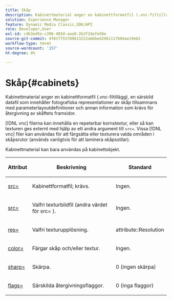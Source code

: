 ```yaml
---
title: Skåp
description: Kabinettmaterial anger en kabinettformatfil (.vnc-filtillägg), en särskild datafil som innehåller fotografiska representationer av skåp tillsammans med parameterlayoutdefinitioner och annan information som krävs för återgivning av skåftets framsidor.
solution: Experience Manager
feature: Dynamic Media Classic,SDK/API
role: Developer,User
exl-id: cdb3ed5e-c396-483d-aea0-2b3f24efe56e
source-git-commit: 4f81f755789613222a66bed2961117604ae19e62
workflow-type: tm+mt
source-wordcount: '157'
ht-degree: 0%

---
```


# Skåp{#cabinets}

Kabinettmaterial anger en kabinettformatfil (.vnc-filtillägg), en särskild datafil som innehåller fotografiska representationer av skåp tillsammans med parameterlayoutdefinitioner och annan information som krävs för återgivning av skåftets framsidor.

[!DNL vnc] filerna kan innehålla en repeterbar kornstextur, eller så kan texturen ges externt med hjälp av ett andra argument till `src=`. Vissa [!DNL vnc] filer kan användas för att färgsätta eller texturera valda områden i skåpsrutor (används vanligtvis för att laminera skåpsstilar).

Kabinettmaterial kan bara användas på kabinettobjekt.

<table id="table_0B16200886FE4DFEBB1E4BE8FBA67EE4"> 
 <thead> 
  <tr> 
   <th colname="col1" class="entry"> <p>Attribut </p> </th> 
   <th colname="col2" class="entry"> <p>Beskrivning </p> </th> 
   <th colname="col3" class="entry"> <p>Standard </p> </th> 
  </tr> 
 </thead>
 <tbody> 
  <tr> 
   <td colname="col1"> <p> <a href="../../../../../../ir-api/http-protocol/image-rendering-api-ref/c-ir-http-protocol-ref/c-ir-http-protocol-command-reference/r-ir-src.md#reference-62c98abad22149d68d405ed6aaff8272" type="reference" format="dita" scope="local"> <span class="codeph"> src= </span> </a> </p> </td> 
   <td colname="col2"> <p>Kabinettformatfil; krävs. </p> </td> 
   <td colname="col3"> <p>Ingen. </p> </td> 
  </tr> 
  <tr> 
   <td colname="col1"> <p> <a href="../../../../../../ir-api/http-protocol/image-rendering-api-ref/c-ir-http-protocol-ref/c-ir-http-protocol-command-reference/r-ir-src.md#reference-62c98abad22149d68d405ed6aaff8272" type="reference" format="dita" scope="local"> <span class="codeph"> src= </span> </a> </p> </td> 
   <td colname="col2"> <p>Valfri texturbildfil (andra värdet för <span class="codeph"> src= </span>). </p> </td> 
   <td colname="col3"> <p>Ingen. </p> </td> 
  </tr> 
  <tr> 
   <td colname="col1"> <p> <a href="../../../../../../ir-api/http-protocol/image-rendering-api-ref/c-ir-http-protocol-ref/c-ir-http-protocol-command-reference/r-ir-res.md#reference-0ad9de8887144c83a6db97b4994f7c04" type="reference" format="dita" scope="local"> <span class="codeph"> res= </span> </a> </p> </td> 
   <td colname="col2"> <p>Valfri texturupplösning. </p> </td> 
   <td colname="col3"> <p> <span class="codeph"> attribute::Resolution </span> </p> </td> 
  </tr> 
  <tr> 
   <td colname="col1"> <p> <a href="../../../../../../ir-api/http-protocol/image-rendering-api-ref/c-ir-http-protocol-ref/c-ir-http-protocol-command-reference/r-ir-http-color.md#reference-ea3cba9edfe94dbab86d8f123a9ed0aa" type="reference" format="dita" scope="local"> <span class="codeph"> color= </span> </a> </p> </td> 
   <td colname="col2"> <p>Färgar skåp och/eller textur. </p> </td> 
   <td colname="col3"> <p>Ingen. </p> </td> 
  </tr> 
  <tr> 
   <td colname="col1"> <p> <a href="../../../../../../ir-api/http-protocol/image-rendering-api-ref/c-ir-http-protocol-ref/c-ir-http-protocol-command-reference/r-ir-http-sharp.md#reference-acdd87f6b5de4e3a85e5d3c03022a35a" type="reference" format="dita" scope="local"> <span class="codeph"> sharp= </span> </a> </p> </td> 
   <td colname="col2"> <p>Skärpa. </p> </td> 
   <td colname="col3"> <p>0 (ingen skärpa) </p> </td> 
  </tr> 
  <tr> 
   <td colname="col1"> <p> <a href="../../../../../../ir-api/http-protocol/image-rendering-api-ref/c-ir-http-protocol-ref/c-ir-http-protocol-command-reference/r-ir-flags.md#reference-3a4844f0f21346d79e6508aaad9a9ac9" type="reference" format="dita" scope="local"> <span class="codeph"> flags= </span> </a> </p> </td> 
   <td colname="col2"> <p>Särskilda återgivningsflaggor. </p> </td> 
   <td colname="col3"> <p>0 (inga flaggor) </p> </td> 
  </tr> 
 </tbody> 
</table>
